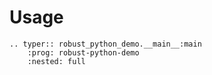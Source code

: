 # Usage

```{eval-rst}
.. typer:: robust_python_demo.__main__:main
    :prog: robust-python-demo
    :nested: full
```
